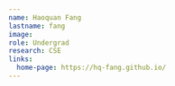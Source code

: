 ```yaml
---
name: Haoquan Fang
lastname: fang
image:
role: Undergrad
research: CSE
links:
  home-page: https://hq-fang.github.io/
---
```

